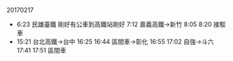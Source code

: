 20170217
* 6:23 民雄臺鐵 剛好有公車到高鐵站剛好 7:12 嘉義高鐵->新竹 8:05 8:20 接駁車
* 15:21 台北高鐵->台中 16:25 16:44 區間車->彰化 16:55 17:02 自強->斗六 17:41  17:51 區間車
